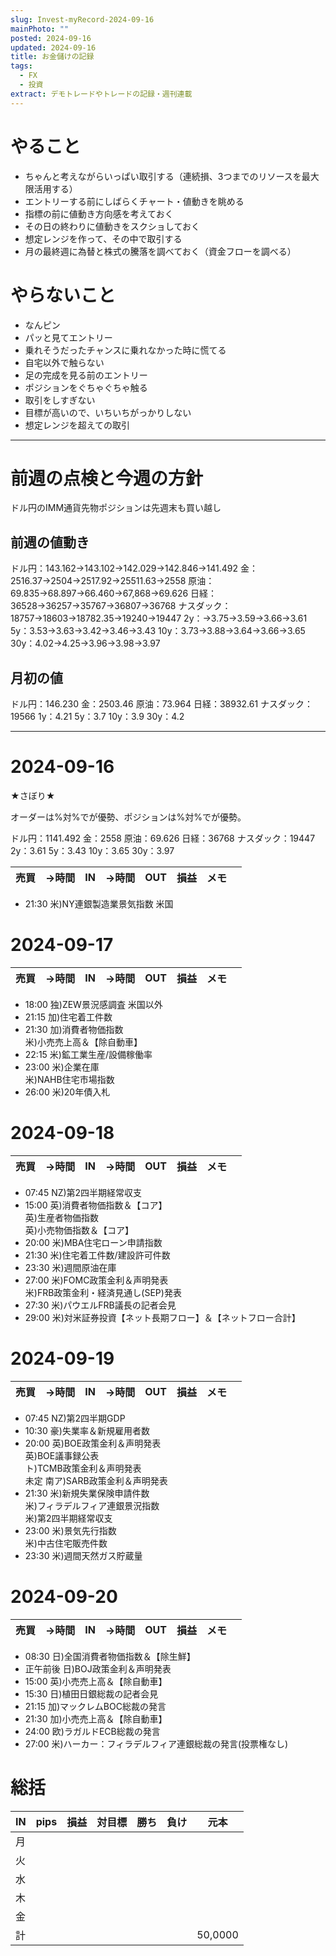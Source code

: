 ```yaml
---
slug: Invest-myRecord-2024-09-16
mainPhoto: ""
posted: 2024-09-16
updated: 2024-09-16
title: お金儲けの記録
tags:
  - FX
  - 投資
extract: デモトレードやトレードの記録・週刊連載
---
```

# やること

- ちゃんと考えながらいっぱい取引する（連続損、3つまでのリソースを最大限活用する）
- エントリーする前にしばらくチャート・値動きを眺める
- 指標の前に値動き方向感を考えておく
- その日の終わりに値動きをスクショしておく
- 想定レンジを作って、その中で取引する
- 月の最終週に為替と株式の騰落を調べておく（資金フローを調べる）
# やらないこと

- なんピン
- パッと見てエントリー
- 乗れそうだったチャンスに乗れなかった時に慌てる
- 自宅以外で触らない
- 足の完成を見る前のエントリー
- ポジションをぐちゃぐちゃ触る
- 取引をしすぎない
- 目標が高いので、いちいちがっかりしない
- 想定レンジを超えての取引
***
# 前週の点検と今週の方針

ドル円のIMM通貨先物ポジションは先週末も買い越し

## 前週の値動き
ドル円：143.162→143.102→142.029→142.846→141.492
金：2516.37→2504→2517.92→25511.63→2558
原油：69.835→68.897→66.460→67,868→69.626
日経：36528→36257→35767→36807→36768
ナスダック：18757→18603→18782.35→19240→19447
2y：→3.75→3.59→3.66→3.61
5y：3.53→3.63→3.42→3.46→3.43
10y：3.73→3.88→3.64→3.66→3.65
30y：4.02→4.25→3.96→3.98→3.97
## 月初の値
ドル円：146.230
金：2503.46
原油：73.964
日経：38932.61
ナスダック：19566
1y：4.21
5y：3.7
10y：3.9
30y：4.2
***

# 2024-09-16

★さぼり★

オーダーは%対%でが優勢、ポジションは%対%でが優勢。

ドル円：1141.492
金：2558
原油：69.626
日経：36768
ナスダック：19447
2y：3.61
5y：3.43
10y：3.65
30y：3.97

| 売買  | →時間 | IN  | →時間 | OUT | 損益  | メモ  |     |
| --- | --- | --- | --- | --- | --- | --- | --- |

- 21:30	米)NY連銀製造業景気指数	米国
# 2024-09-17

| 売買  | →時間 | IN  | →時間 | OUT | 損益  | メモ  |     |
| --- | --- | --- | --- | --- | --- | --- | --- |

- 18:00	独)ZEW景況感調査	米国以外
- 21:15	加)住宅着工件数
- 21:30	加)消費者物価指数  
  	米)小売売上高＆【除自動車】
- 22:15	米)鉱工業生産/設備稼働率
- 23:00	米)企業在庫  
	米)NAHB住宅市場指数
- 26:00	米)20年債入札
# 2024-09-18

| 売買  | →時間 | IN  | →時間 | OUT | 損益  | メモ  |     |
| --- | --- | --- | --- | --- | --- | --- | --- |
- 07:45	NZ)第2四半期経常収支
- 15:00	英)消費者物価指数＆【コア】  
  英)生産者物価指数  
  英)小売物価指数＆【コア】
- 20:00	米)MBA住宅ローン申請指数
- 21:30	米)住宅着工件数/建設許可件数
- 23:30	米)週間原油在庫
- 27:00	米)FOMC政策金利＆声明発表  
  米)FRB政策金利・経済見通し(SEP)発表
- 27:30	米)パウエルFRB議長の記者会見
- 29:00	米)対米証券投資【ネット長期フロー】＆【ネットフロー合計】
# 2024-09-19

| 売買  | →時間 | IN  | →時間 | OUT | 損益  | メモ  |     |
| --- | --- | --- | --- | --- | --- | --- | --- |
- 07:45	NZ)第2四半期GDP
- 10:30	豪)失業率＆新規雇用者数
- 20:00	英)BOE政策金利＆声明発表  
  英)BOE議事録公表  
  ト)TCMB政策金利＆声明発表  
  未定	南ア)SARB政策金利＆声明発表
- 21:30	米)新規失業保険申請件数  
  米)フィラデルフィア連銀景況指数  
  米)第2四半期経常収支
- 23:00	米)景気先行指数  
  米)中古住宅販売件数
- 23:30	米)週間天然ガス貯蔵量
# 2024-09-20

| 売買  | →時間 | IN  | →時間 | OUT | 損益  | メモ  |     |
| --- | --- | --- | --- | --- | --- | --- | --- |


- 08:30	日)全国消費者物価指数＆【除生鮮】
- 正午前後	日)BOJ政策金利＆声明発表
- 15:00	英)小売売上高＆【除自動車】
- 15:30	日)植田日銀総裁の記者会見
- 21:15	加)マックレムBOC総裁の発言
- 21:30	加)小売売上高＆【除自動車】
- 24:00	欧)ラガルドECB総裁の発言
- 27:00	米)ハーカー：フィラデルフィア連銀総裁の発言(投票権なし)

# 総括
| IN  | pips | 損益  | 対目標 | 勝ち  | 負け  | 元本      |
| --- | ---- | --- | --- | --- | --- | ------- |
| 月   |      |     |     |     |     |         |
| 火   |      |     |     |     |     |         |
| 水   |      |     |     |     |     |         |
| 木   |      |     |     |     |     |         |
| 金   |      |     |     |     |     |         |
| 計   |      |     |     |     |     | 50,0000 |
